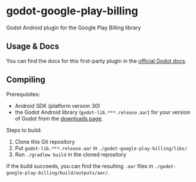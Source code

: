 # godot-google-play-billing
Godot Android plugin for the Google Play Billing library


## Usage & Docs

You can find the docs for this first-party plugin in the [official Godot docs](https://docs.godotengine.org/en/stable/tutorials/platform/android_in_app_purchases.html).


## Compiling

Prerequisites:

- Android SDK (platform version 30)
- the Godot Android library (`godot-lib.***.release.aar`) for your version of Godot from the [downloads page](https://godotengine.org/download).

Steps to build:

1. Clone this Git repository
2. Put `godot-lib.***.release.aar` in `./godot-google-play-billing/libs/`
3. Run `./gradlew build` in the cloned repository

If the build succeeds, you can find the resulting `.aar` files in `./godot-google-play-billing/build/outputs/aar/`.